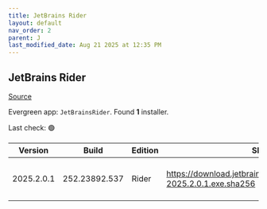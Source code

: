 ```yaml
---
title: JetBrains Rider
layout: default
nav_order: 2
parent: J
last_modified_date: Aug 21 2025 at 12:35 PM
---
```


## JetBrains Rider

[Source](https://www.jetbrains.com/)

Evergreen app: `JetBrainsRider`. Found **1** installer.

Last check: 🟢

| Version    | Build         | Edition | Sha256                                                                     | Date      | Size       | Type | URI                                                                                                                                        |
| ---------- | ------------- | ------- | -------------------------------------------------------------------------- | --------- | ---------- | ---- | ------------------------------------------------------------------------------------------------------------------------------------------ |
| 2025.2.0.1 | 252.23892.537 | Rider   | https://download.jetbrains.com/rider/JetBrains.Rider-2025.2.0.1.exe.sha256 | 21/8/2025 | 1703292200 | exe  | [https://download.jetbrains.com/rider/JetBrains.Rider-2025.2.0.1.exe](https://download.jetbrains.com/rider/JetBrains.Rider-2025.2.0.1.exe) |
